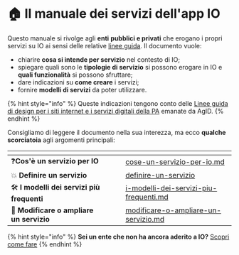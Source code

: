 # 🏠 Il manuale dei servizi dell'app IO

Questo manuale si rivolge agli **enti** **pubblici e privati** che erogano i propri servizi su IO ai sensi delle relative [linee guida](https://trasparenza.agid.gov.it/moduli/downloadFile.php?file=oggetto\_allegati/213121604430O\_\_OLG+Punto+accesso+telematico+servizi+PA\_3.11.2021.pdf). Il documento vuole:

* chiarire **cosa si intende per servizio** nel contesto di IO;
* spiegare quali sono le **tipologie di servizio** si possono erogare in IO e **quali funzionalità** si possono sfruttare;
* dare indicazioni su **come creare** i servizi;
* fornire **modelli di servizi** da poter utilizzare.

{% hint style="info" %}
Queste indicazioni tengono conto delle [Linee guida di design per i siti internet e i servizi digitali della PA](https://www.agid.gov.it/sites/default/files/repository\_files/lg\_punto\_accesso\_telematico\_servizi\_pa\_3112021.pdf) emanate da AgID.&#x20;
{% endhint %}

Consigliamo di leggere il documento nella sua interezza, ma ecco **qualche scorciatoia** agli argomenti principali:

<table data-card-size="large" data-view="cards"><thead><tr><th></th><th data-hidden></th><th data-hidden></th><th data-hidden data-card-target data-type="content-ref"></th></tr></thead><tbody><tr><td>❓<strong>Cos'è un servizio per IO</strong></td><td></td><td></td><td><a href="i-servizi-in-io/cose-un-servizio-per-io.md">cose-un-servizio-per-io.md</a></td></tr><tr><td>💥 <strong>Definire un servizio</strong></td><td></td><td></td><td><a href="i-servizi-in-io/definire-un-servizio/">definire-un-servizio</a></td></tr><tr><td>🛠 <strong>I modelli dei servizi più frequenti</strong></td><td></td><td></td><td><a href="catalogo-dei-servizi-e-modelli/i-modelli-dei-servizi-piu-frequenti.md">i-modelli-dei-servizi-piu-frequenti.md</a></td></tr><tr><td>🔄 <strong>Modificare o ampliare un servizio</strong></td><td></td><td></td><td><a href="comunicare-un-servizio/i-casi-duso/modificare-o-ampliare-un-servizio.md">modificare-o-ampliare-un-servizio.md</a></td></tr></tbody></table>

{% hint style="info" %}
**Sei un ente che non ha ancora aderito a IO?** [Scopri come fare](https://docs.pagopa.it/io-guida-tecnica/)
{% endhint %}
